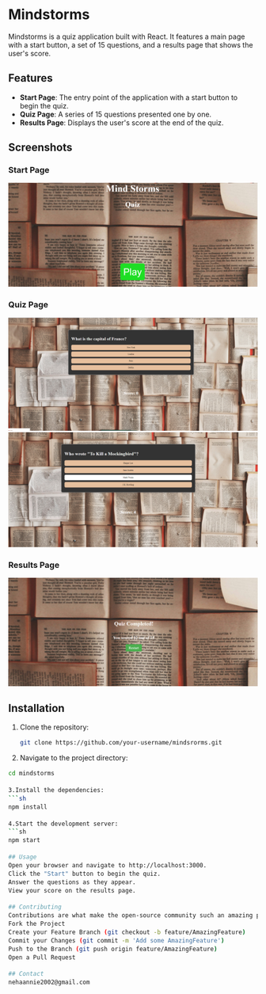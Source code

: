 # Mindstorms

Mindstorms is a quiz application built with React. It features a main page with a start button, a set of 15 questions, and a results page that shows the user's score.

## Features

- **Start Page**: The entry point of the application with a start button to begin the quiz.
- **Quiz Page**: A series of 15 questions presented one by one.
- **Results Page**: Displays the user's score at the end of the quiz.

## Screenshots

### Start Page<br>
![Start Page](images/main.png)<br>
### Quiz Page<br>
![Quiz Page](images/page1.png)<br>
![Quiz Page](images/page2.png)<br>
### Results Page<br>
![Results Page](images/result.png)

## Installation

1. Clone the repository:
   ```sh
   git clone https://github.com/your-username/mindsrorms.git

2. Navigate to the project directory:
  ```sh
  cd mindstorms

3.Install the dependencies:
```sh
npm install

4.Start the development server:
```sh
npm start

## Usage
Open your browser and navigate to http://localhost:3000.
Click the "Start" button to begin the quiz.
Answer the questions as they appear.
View your score on the results page.

## Contributing
Contributions are what make the open-source community such an amazing place to be, learn, and create. Any contributions you make are greatly appreciated.<br>
Fork the Project
Create your Feature Branch (git checkout -b feature/AmazingFeature)
Commit your Changes (git commit -m 'Add some AmazingFeature')
Push to the Branch (git push origin feature/AmazingFeature)
Open a Pull Request

## Contact
nehaannie2002@gmail.com


